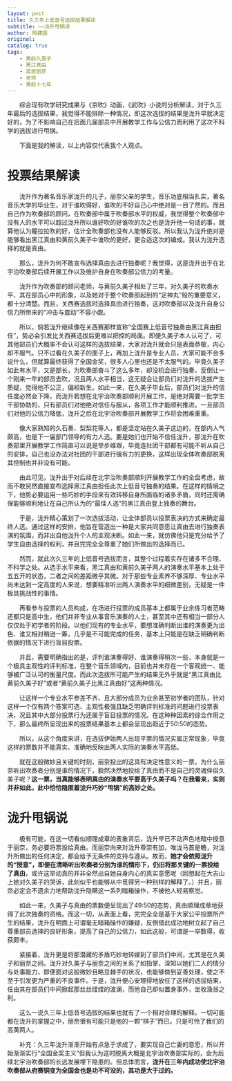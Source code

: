 ```yaml
---
layout: post
title: 久三年上低音号选拔结果解读
subtitle: ——泷升甩锅说
author: 陶建国
original: 
catalog: true
tags:
    - 黄前久美子
    - 黑江真由
    - 高坂丽奈
    - 老师
    - 黄前十七年
---
```


&emsp;&emsp;综合现有吹学研究成果与《京吹》动画，《武吹》小说的分析解读，对于久三年最后的选拔结果，我觉得不能排除一种情况，即这次选拔的结果是泷升早就决定好的，为了不影响自己在后面几届部员中开展教学工作与公信力而利用了这次不科学的选拔进行甩锅。

&emsp;&emsp;下面是我的解读，以上内容仅代表我个人观点。

# 投票结果解读

&emsp;&emsp;泷升作为著名音乐家泷升的儿子，丽奈父亲的学生，音乐功底相当扎实，著名音乐大学的毕业生，对于谁吹得好，谁吹的不好自己心中绝对是一目了然的。而且自己作为吹奏部的顾问，在吹奏部中属于吹奏部水平的权威，我觉得整个吹奏部中没有人的水平可以超过泷升所以谁好吹的好谁吹的次之也是泷升他一句话的事，就算他认为瞳拉拉吹的好，估计全吹奏部也没有人能够反驳。所以我认为泷升绝对是能够看出黑江真由和黄前久美子中谁吹的更好，更合适这次的编成。我认为泷升选择的就是真由。

&emsp;&emsp;那么，泷升为何不敢宣布选择真由去进行独奏呢？我觉得，这是泷升出于在北宇治吹奏部后续开展工作以及维护自身在吹奏部公信力的考量。

&emsp;&emsp;泷升作为吹奏部的顾问老师，与黄前久美子相处了三年，对久美子的吹奏水平、其在部员心中的形象，以及她对于整个吹奏部起到的“定神丸”般的重要意义，都十分清楚。而且，关西赛选拔时选择真由进行独奏，这对吹奏部以及泷升自身公信力所带来的“冲击与震动”不容小觑。

&emsp;&emsp;所以，倘若泷升继续像在关西赛那样宣称“全国赛上低音号独奏由黑江真由担任”，势必会引发比关西赛选拔后更难以把控的局面。即便久美子本人认可了，可其他部员们大概率不会认可这样的选拔结果，大家对泷升就会只是表面恭敬，内心却不服气。只不过看在久美子的面子上，再加上泷升是专业人员，大家可能不会多说什么，但就算最终获得了全国金奖，很多人心里也还是不太服气的。毕竟久美子如此有水平，又是部长，为吹奏部奋斗了这么多年，却没机会进行独奏，反倒让一个刚来一年的部员去吹，况且两人水平相当，这无疑会让部员们对泷升的选拔产生质疑，觉得他不公正，偏袒新生。如此一来，在久美子毕业后，部员们对泷升的信任度必然会下降，而泷升若想在北宇治吹奏部顺利开展工作，是绝对需要一批学生干部协助的，只有部员们对他绝对信任与服从，各项工作才能顺利推进。一旦部员们对他的公信力降低，泷升之后在北宇治吹奏部开展教学工作将会困难重重。

&emsp;&emsp;像大家熟知的久石奏、梨梨花等人，都是坚定站在久美子这边的，在部内人气颇高，也是下一届部门领导的有力人选。要是她们也开始不信任泷升，那泷升在吹奏部里开展教学工作简直可以说是举步维艰，毕竟连社团干部都有可能不听从自己的安排，自己也没办法对社团的干部进行强有力的更换，这样出现全体吹奏部脱离其控制也并非没有可能。

&emsp;&emsp;由此可见，泷升出于对后续在北宇治吹奏部顺利开展教学工作的全盘考虑，故而不敢贸然直接宣布选择黑江真由担任此次上低音号独奏的结果。在这样的情境之下，他势必要运用一些巧妙的手段来有效转移自身所面临的诸多矛盾，同时还需确保能够顺利地让在自己所认为的“最佳人选”的黑江真由登上独奏的舞台。

&emsp;&emsp;于是，泷升精心策划了一次选拔活动，让全体部员以投票表决的方式来确定最终人选。通过这样的安排，他旨在营造出一种是大家共同意愿让真由去进行独奏表演的氛围，而非出自他泷升个人的主观决断。如此一来，就仿佛他只是充分给予了学生自由选择的权利，并且完完全全尊重了她们所做出的选择而已。

&emsp;&emsp;然而，就此次久三年的上低音号选拔而言，其整个过程着实存在诸多不合理、不科学之处。从选手水平来看，黑江真由和黄前久美子两人的演奏水平基本上处于五五开的状态，二者之间的差距微乎其微。对于那些专业素养不够深厚、专业水平尚未达到一定高度的人来说，想要精准听出两人演奏水平的细微差别，无疑是一件极具挑战性的事情。

&emsp;&emsp;再看参与投票的人员构成，在场进行投票的成员基本上都属于业余练习者范畴还都只是高中生，他们并非专业从事音乐演奏的人士，甚至其中还有相当一部分人仅仅处于初学者的阶段。以他们现有的专业水平，要想准确判断出谁的演奏更为出色、谁又相对稍逊一筹，几乎是不可能完成的任务，基本上只能是在缺乏明确判断依据的情况下进行盲目投票。

&emsp;&emsp;并且，需要明确指出的是，评判谁演奏得好、谁演奏得稍次一些，本身就是一个极具主观性的评判标准，在整个音乐领域内，目前也并未存在一个客观统一、能够被广泛认可的衡量尺度。而此次选拔所可能产生的结果无外乎就是“黑江真由比黄前久美子好”或者“黄前久美子比黑江真由好”这两种情况。

&emsp;&emsp;让这样一个专业水平参差不齐、且大部分成员为业余甚至初学者的团队，针对这样一个仅有两个答案可选、主观性极强且缺乏明确评判标准的问题进行投票表决，况且其中大部分投票行为还属于盲目投票的情况。在这种种因素的综合作用之下，那么最终所呈现出来的投票结果基本上都会呈现出趋近于50:50的态势。

&emsp;&emsp;所以，从这个角度来讲，在选拔伊始两人出现平票的情况实属正常现象，毕竟这样的票数并不能真实、准确地反映出两人实际的演奏水平高低。

&emsp;&emsp;就在这般微妙且关键的时刻，丽奈投出的这具有决定性意义的一票，为什么丽奈听出吹奏者分别是谁的情况下，毅然决然地投给了真由而不是自己的灵魂伴侣久美子呢？**这一票，当真能够表明真由的演奏水平要高于久美子吗？在我看来，实则并非如此，此中恰恰隐匿着泷升巧妙“甩锅”的高妙之处。**

# 泷升甩锅说

&emsp;&emsp;极有可能，在这一切看似顺理成章的表象背后，泷升早已不动声色地暗中授意于丽奈，务必要将票投给真由。而丽奈向来对泷升尊崇有加，唯泷马首是瞻，对泷升所做出的任何决定，都会给予无条件的支持与遵从。故而，**她才会依照泷升的“授意”，即便在清晰听出吹奏者分别为谁的情形下，仍旧将那关键的一票投给了真由**，或许这举动真的并非全然出自她自身内心的真实意愿呢（回想起在大吉山上她对久美子的哭诉，此刻似乎也能够从中觅得另一种别样的解释了。）并且，丽奈必定会不遗余力地帮助泷升隐瞒这一系列暗箱操作，不被他人轻易察觉。

&emsp;&emsp;如此一来，久美子与真由的票数便呈现出了49:50的态势，真由顺理成章地获得了此次独奏的资格。而这一切，从表面上看，完完全全是基于大家公平投票所产生的结果，泷升在明面上可谓毫无暗箱操作的嫌疑，反倒借此成功地树立起了自己尊重部员选择的良好形象，提高了自己的公信力，如此这般，可谓是一举数得，收获颇丰。

&emsp;&emsp;紧接着，泷升更是将那潜藏的矛盾巧妙地转嫁到了部员们中间，尤其是在久美子和丽奈之间。泷升对久美子与丽奈之间的关系了如指掌，深知以她们二人的情分与处事能力，即便面对这般微妙且略显棘手的状况，也能够做到妥善处理，使之不至于引发更为严重的不良事件。于是，泷升便心安理得地放任了这样的选拔结果，任由其在部员们中间掀起那丝丝缕缕的波澜，而他自己却似置身事外，坐收渔翁之利。

&emsp;&emsp;这么一说久三年上低音号选拔的结果也就有了一个相对合理的解释。一切可能都在泷升的掌握之中，丽奈很有可能只是他的一颗“棋子”而已。只是可怜了我们的高黄两人。

&emsp;&emsp;补充：久三年泷升渐渐开始有点急于求成了，要实现自己亡妻的意愿，所以开始渐渐实行“全国金奖主义”但我认为这时脱离大概是北宇治吹奏部实际的，会为后续北宇治吹奏部的长远发展埋下隐患的。但总体而言，**泷升在三年内成功使北宇治吹奏部从府赛铜变为全国金也是功不可没的，其功是大于过的。**